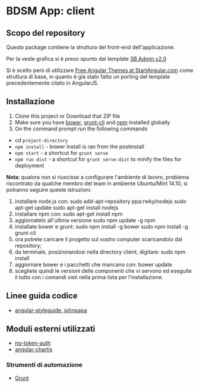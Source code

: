 # BDSM App: client

## Scopo del repository
Questo package contiene la struttura del front-end dell'applicazione.

Per la veste grafica si è preso spunto dal template [SB Admin v2.0](http://startbootstrap.com/template-overviews/sb-admin-2/)

Si è scelto però di utilizzare [Free Angular Themes at StartAngular.com](http://www.startangular.com/) come struttura di base, in quanto è già stato fatto un porting del template precedentemente citato in AngularJS.

## Installazione
1. Clone this project or Download that ZIP file
2. Make sure you have [bower](http://bower.io/), [grunt-cli](https://www.npmjs.com/package/grunt-cli) and  [npm](https://www.npmjs.org/) installed globally
3. On the command prompt run the following commands
- cd `project-directory`
- `npm install` - bower install is ran from the postinstall
- `npm start` - a shortcut for `grunt serve`
- `npm run dist` - a shortcut for `grunt serve:dist` to minify the files for deployment

**Nota**: qualora non si riuscisse a configurare l'ambiente di lavoro, problema riscontrato da qualche membro del team in ambiente Ubuntu/Mint 14.10, si potranno seguire queste istruzioni:

1. installare node.js con:
	sudo add-apt-repository ppa:rwky/nodejs
	sudo apt-get update
	sudo apt-get install nodejs
2. installare npm con:
	sudo apt-get install npm
3. aggiornatelo all'ultima versione
	sudo npm update -g npm
4. installate bower e grunt:
	sudo npm install -g bower
	sudo npm install -g grunt-cli
5. ora potrete caricare il progetto sul vostro computer scaricandolo dal repository;
6. da terminale, posizionandosi nella directory client, digitare:
	sudo npm install
7. aggiornare bower e i pacchetti che mancano con:
	bower update
8. scegliete quindi le versioni delle componenti che vi servono ed eseguite il tutto con i comandi visti nella prima lista per l'installazione.


## Linee guida codice
- [angular-styleguide, johnpapa](https://github.com/johnpapa/angular-styleguide)

## Moduli esterni utilizzati

- [ng-token-auth](https://github.com/lynndylanhurley/ng-token-auth)
- [angular-chartjs](https://github.com/jtblin/angular-chart.js)

### Strumenti di automazione

- [Grunt](http://gruntjs.com/)
